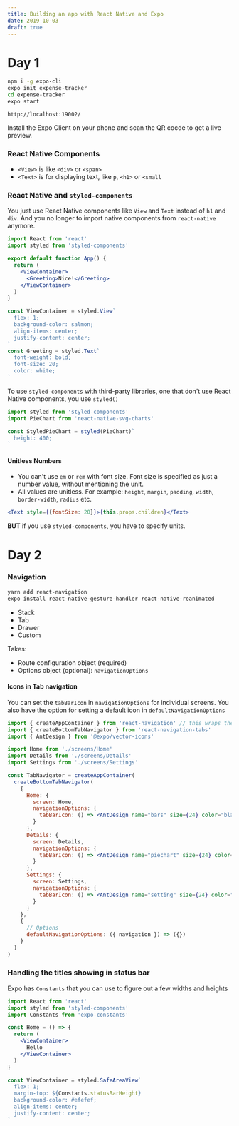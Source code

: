 ```yaml
---
title: Building an app with React Native and Expo
date: 2019-10-03
draft: true
---
```


# Day 1

```bash
npm i -g expo-cli
expo init expense-tracker
cd expense-tracker
expo start
```

```
http://localhost:19002/
```

Install the Expo Client on your phone and scan the QR cocde to get a live preview.

### React Native Components

- `<View>` is like `<div>` or `<span>`
- `<Text>` is for displaying text, like `p`, `<h1>` or `<small`

### React Native and `styled-components`

You just use React Native components like `View` and `Text` instead of `h1` and `div`. And you no longer to import native components from `react-native` anymore.

```jsx
import React from 'react'
import styled from 'styled-components'

export default function App() {
  return (
    <ViewContainer>
      <Greeting>Nice!</Greeting>
    </ViewContainer>
  )
}

const ViewContainer = styled.View`
  flex: 1;
  background-color: salmon;
  align-items: center;
  justify-content: center;
`
const Greeting = styled.Text`
  font-weight: bold;
  font-size: 20;
  color: white;
`
```

To use `styled-components` with third-party libraries, one that don't use React Native components, you use `styled()`

```jsx
import styled from 'styled-components'
import PieChart from 'react-native-svg-charts'

const StyledPieChart = styled(PieChart)`
  height: 400;
`
```

#### Unitless Numbers

- You can't use `em` or `rem` with font size. Font size is specified as just a number value, without mentioning the unit.
- All values are unitless. For example: `height`, `margin`, `padding`, `width`, `border-width`, `radius` etc.

```jsx
<Text style={{fontSize: 20}}>{this.props.children}</Text>
```

**BUT** if you use `styled-components`, you have to specify units.

# Day 2

### Navigation

```bash
yarn add react-navigation
expo install react-native-gesture-handler react-native-reanimated
```

  - Stack
  - Tab
  - Drawer
  - Custom

Takes:
  
  - Route configuration object (required)
  - Options object (optional): `navigationOptions`


#### Icons in Tab navigation

You can set the `tabBarIcon` in `navigationOptions` for individual screens. You also have the option for setting a default icon in `defaultNavigationOptions`

```jsx
import { createAppContainer } from 'react-navigation' // this wraps the navigator
import { createBottomTabNavigator } from 'react-navigation-tabs'
import { AntDesign } from '@expo/vector-icons'

import Home from './screens/Home'
import Details from './screens/Details'
import Settings from './screens/Settings'

const TabNavigator = createAppContainer(
  createBottomTabNavigator(
    {
      Home: {
        screen: Home,
        navigationOptions: {
          tabBarIcon: () => <AntDesign name="bars" size={24} color="black" />
        }
      },
      Details: {
        screen: Details,
        navigationOptions: {
          tabBarIcon: () => <AntDesign name="piechart" size={24} color="black" />
        }
      },
      Settings: {
        screen: Settings,
        navigationOptions: {
          tabBarIcon: () => <AntDesign name="setting" size={24} color="black" />
        }
      }
    },
    {
      // Options
      defaultNavigationOptions: ({ navigation }) => ({})
    }
  )
)
``` 


### Handling the titles showing in status bar

Expo has `Constants` that you can use to figure out a few widths and heights

```jsx
import React from 'react'
import styled from 'styled-components'
import Constants from 'expo-constants'

const Home = () => {
  return (
    <ViewContainer>
      Hello
    </ViewContainer>
  )
}

const ViewContainer = styled.SafeAreaView`
  flex: 1;
  margin-top: ${Constants.statusBarHeight}
  background-color: #efefef;
  align-items: center;
  justify-content: center;
`
```
